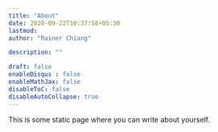 ```yaml
---
title: "About"
date: 2020-09-22T10:37:58+05:30
lastmod: 
author: "Rainer Chiang"

description: ""

draft: false
enableDisqus : false
enableMathJax: false
disableToC: false
disableAutoCollapse: true
---
```


This is some static page where you can write about yourself.
